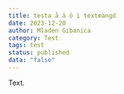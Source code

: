 ```yaml
---
title: testa å ä ö i textmängd
date: 2023-12-20
author: Mladen Gibanica
category: Test
tags: test
status: published
data: "false"
---
```

Text.